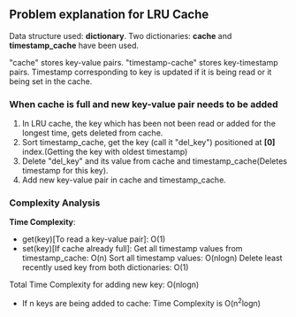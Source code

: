 ## Problem explanation for LRU Cache

Data structure used: **dictionary**.
Two dictionaries: **cache** and **timestamp_cache** have been used.

"cache" stores key-value pairs.
"timestamp-cache" stores key-timestamp pairs. Timestamp corresponding to key is updated if it is being read or it being set in the cache.

### When cache is full and new key-value pair needs to be added

1. In LRU cache, the key which has been not been read or added for the longest time, gets deleted from cache.
2. Sort timestamp_cache, get the key (call it "del_key") positioned at **[0]** index.(Getting the key with oldest timestamp)
3. Delete "del_key" and its value from cache and timestamp_cache(Deletes timestamp for this key).
4. Add new key-value pair in cache and timestamp_cache.


### Complexity Analysis

**Time Complexity**: 
- get(key)[To read a key-value pair]: O(1)
- set(key)[If cache already full]: 
Get all timestamp values from timestamp_cache: O(n)
Sort all timestamp values: O(nlogn)
Delete least recently used key from both dictionaries: O(1)

Total Time Complexity for adding new key: O(nlogn)
- If n keys are being added to cache: Time Complexity is O(n<sup>2</sup>logn)


